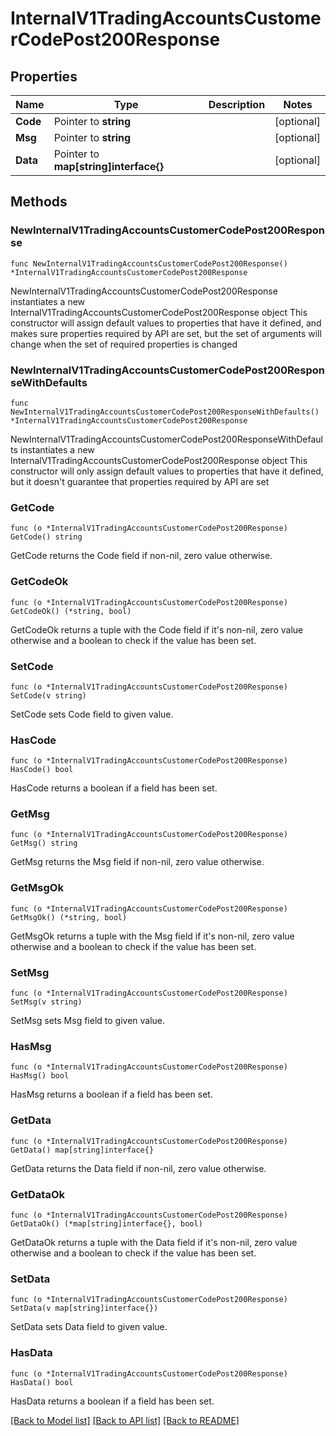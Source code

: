 # InternalV1TradingAccountsCustomerCodePost200Response

## Properties

Name | Type | Description | Notes
------------ | ------------- | ------------- | -------------
**Code** | Pointer to **string** |  | [optional]
**Msg** | Pointer to **string** |  | [optional]
**Data** | Pointer to **map[string]interface{}** |  | [optional]

## Methods

### NewInternalV1TradingAccountsCustomerCodePost200Response

`func NewInternalV1TradingAccountsCustomerCodePost200Response() *InternalV1TradingAccountsCustomerCodePost200Response`

NewInternalV1TradingAccountsCustomerCodePost200Response instantiates a new InternalV1TradingAccountsCustomerCodePost200Response object
This constructor will assign default values to properties that have it defined,
and makes sure properties required by API are set, but the set of arguments
will change when the set of required properties is changed

### NewInternalV1TradingAccountsCustomerCodePost200ResponseWithDefaults

`func NewInternalV1TradingAccountsCustomerCodePost200ResponseWithDefaults() *InternalV1TradingAccountsCustomerCodePost200Response`

NewInternalV1TradingAccountsCustomerCodePost200ResponseWithDefaults instantiates a new InternalV1TradingAccountsCustomerCodePost200Response object
This constructor will only assign default values to properties that have it defined,
but it doesn't guarantee that properties required by API are set

### GetCode

`func (o *InternalV1TradingAccountsCustomerCodePost200Response) GetCode() string`

GetCode returns the Code field if non-nil, zero value otherwise.

### GetCodeOk

`func (o *InternalV1TradingAccountsCustomerCodePost200Response) GetCodeOk() (*string, bool)`

GetCodeOk returns a tuple with the Code field if it's non-nil, zero value otherwise
and a boolean to check if the value has been set.

### SetCode

`func (o *InternalV1TradingAccountsCustomerCodePost200Response) SetCode(v string)`

SetCode sets Code field to given value.

### HasCode

`func (o *InternalV1TradingAccountsCustomerCodePost200Response) HasCode() bool`

HasCode returns a boolean if a field has been set.

### GetMsg

`func (o *InternalV1TradingAccountsCustomerCodePost200Response) GetMsg() string`

GetMsg returns the Msg field if non-nil, zero value otherwise.

### GetMsgOk

`func (o *InternalV1TradingAccountsCustomerCodePost200Response) GetMsgOk() (*string, bool)`

GetMsgOk returns a tuple with the Msg field if it's non-nil, zero value otherwise
and a boolean to check if the value has been set.

### SetMsg

`func (o *InternalV1TradingAccountsCustomerCodePost200Response) SetMsg(v string)`

SetMsg sets Msg field to given value.

### HasMsg

`func (o *InternalV1TradingAccountsCustomerCodePost200Response) HasMsg() bool`

HasMsg returns a boolean if a field has been set.

### GetData

`func (o *InternalV1TradingAccountsCustomerCodePost200Response) GetData() map[string]interface{}`

GetData returns the Data field if non-nil, zero value otherwise.

### GetDataOk

`func (o *InternalV1TradingAccountsCustomerCodePost200Response) GetDataOk() (*map[string]interface{}, bool)`

GetDataOk returns a tuple with the Data field if it's non-nil, zero value otherwise
and a boolean to check if the value has been set.

### SetData

`func (o *InternalV1TradingAccountsCustomerCodePost200Response) SetData(v map[string]interface{})`

SetData sets Data field to given value.

### HasData

`func (o *InternalV1TradingAccountsCustomerCodePost200Response) HasData() bool`

HasData returns a boolean if a field has been set.


[[Back to Model list]](../README.md#documentation-for-models) [[Back to API list]](../README.md#documentation-for-api-endpoints) [[Back to README]](../README.md)
